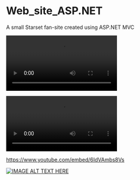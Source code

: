 # Web_site_ASP.NET
A small Starset fan-site created using ASP.NET MVC

![](1.mp4)

![](https://media.githubusercontent.com/media/StegarescuAnaMaria/Web_site_ASP.NET/master/1.mp4)


https://www.youtube.com/embed/6IdVAmbs8Vs

[![IMAGE ALT TEXT HERE](https://img.youtube.com/vi/6IdVAmbs8Vs/0.jpg)](https://www.youtube.com/watch?v=6IdVAmbs8Vs)
